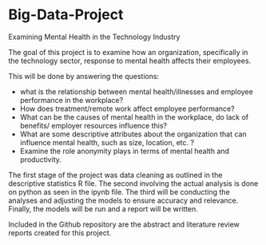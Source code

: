 # Big-Data-Project

Examining Mental Health in the Technology Industry

The goal of this project is to examine how an organization, specifically in the technology sector, response to mental health affects their employees.

This will be done by answering the questions: 
- what is the relationship between mental health/illnesses and employee performance in the workplace?
-  How does treatment/remote work affect employee performance?
- What can be the causes of mental health in the workplace, do lack of benefits/ employer resources influence this?
- What are some descriptive attributes about the organization that can influence mental health, such as size, location, etc. ?
- Examine the role anonymity plays in terms of mental health and productivity.

The first stage of the project was data cleaning as outlined in the descriptive statistics R file. The second involving the actual analysis is done on python as seen in the ipynb file. The third will be conducting the analyses and adjusting the models to ensure accuracy and relevance. Finally, the models will be run and a report will be written. 

Included in the Github repository are the abstract and literature review reports created for this project. 